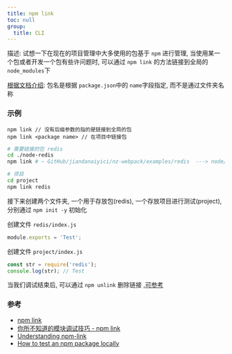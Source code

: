 ```yaml
---
title: npm link
toc: null
group:
  title: CLI
---
```


<Badge>描述: </Badge>试想一下在现在的项目管理中大多使用的包基于 `npm` 进行管理, 当使用某一个包或者开发一个包有些许问题时, 可以通过 `npm link` 的方法链接到全局的 `node_modules`下

[根据文档介绍](https://docs.npmjs.com/cli/v9/commands/npm-link): 包名是根据 `package.json`中的 `name`字段指定, 而不是通过文件夹名称

### 示例

```shell
npm link // 没有后缀参数的指的是链接到全局的包
npm link <package name> // 在项目中链接包
```

```bash
# 需要链接的包 redis
cd ./node-redis
npm link # ~ GitHub/jiandanaiyici/nz-webpack/examples/redis  ---> node/v14.10.0/lib/node_modules/redis

# 项目
cd project
npm link redis
```

接下来创建两个文件夹, 一个用于存放包(redis), 一个存放项目进行测试(project), 分别通过 `npm init -y` 初始化

创建文件 `redis/index.js`

```typescript
module.exports = 'Test';
```

创建文件 `project/index.js`

```typescript
const str = require('redis');
console.log(str); // Test
```

当我们调试结束后, 可以通过 `npm unlink` 删除链接 ,[可参考](https://stackoverflow.com/questions/19094630/how-do-i-uninstall-a-package-installed-using-npm-link)

### 参考

- [npm link](https://docs.npmjs.com/cli/v6/commands/npm-link)
- [你所不知道的模块调试技巧 - npm link](https://github.com/atian25/blog/issues/17)
- [Understanding npm-link](https://medium.com/dailyjs/how-to-use-npm-link-7375b6219557)
- [How to test an npm package locally](https://flaviocopes.com/npm-local-package/)
